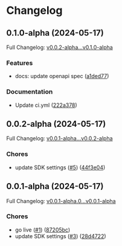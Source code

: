 # Changelog

## 0.1.0-alpha (2024-05-17)

Full Changelog: [v0.0.2-alpha...v0.1.0-alpha](https://github.com/yike5460/MLM-SDK/compare/v0.0.2-alpha...v0.1.0-alpha)

### Features

* docs: update openapi spec ([a1ded77](https://github.com/yike5460/MLM-SDK/commit/a1ded779422fd9ce0279342b34b050fc0d52d1e4))


### Documentation

* Update ci.yml ([222a378](https://github.com/yike5460/MLM-SDK/commit/222a378cd12a262e9744c9dff9c192dfad6bc043))

## 0.0.2-alpha (2024-05-17)

Full Changelog: [v0.0.1-alpha...v0.0.2-alpha](https://github.com/yike5460/MLM-SDK/compare/v0.0.1-alpha...v0.0.2-alpha)

### Chores

* update SDK settings ([#5](https://github.com/yike5460/MLM-SDK/issues/5)) ([44f3e04](https://github.com/yike5460/MLM-SDK/commit/44f3e04f6d3d891b63366310fea0d8ae6cd7a07d))

## 0.0.1-alpha (2024-05-17)

Full Changelog: [v0.0.1-alpha.0...v0.0.1-alpha](https://github.com/yike5460/MLM-SDK/compare/v0.0.1-alpha.0...v0.0.1-alpha)

### Chores

* go live ([#1](https://github.com/yike5460/MLM-SDK/issues/1)) ([87205bc](https://github.com/yike5460/MLM-SDK/commit/87205bcfd4128639ee8e29898403aa50482fb78e))
* update SDK settings ([#3](https://github.com/yike5460/MLM-SDK/issues/3)) ([28d4722](https://github.com/yike5460/MLM-SDK/commit/28d47229dc3eb66462c7f5a0c5d1424ea334b8e6))

